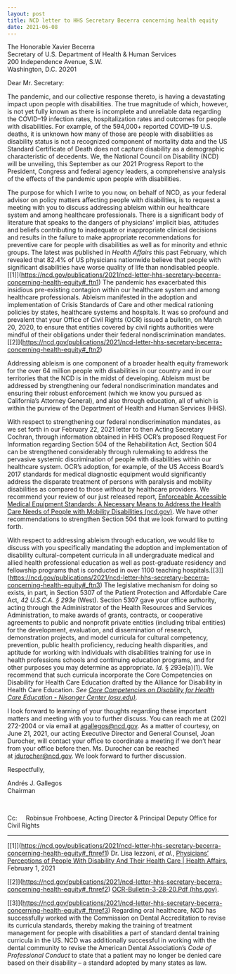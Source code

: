 ```yaml
---
layout: post
title: NCD letter to HHS Secretary Becerra concerning health equity
date: 2021-06-08
---
```

The Honorable Xavier Becerra\
Secretary of U.S. Department of Health & Human Services\
200 Independence Avenue, S.W.\
Washington, D.C. 20201

Dear Mr. Secretary:

The pandemic, and our collective response thereto, is having a devastating impact upon people with disabilities. The true magnitude of which, however, is not yet fully known as there is incomplete and unreliable data regarding the COVID–19 infection rates, hospitalization rates and outcomes for people with disabilities. For example, of the 594,000+ reported COVID–19 U.S. deaths, it is unknown how many of those are people with disabilities as disability status is not a recognized component of mortality data and the US Standard Certificate of Death does not capture disability as a demographic characteristic of decedents. We, the National Council on Disability (NCD) will be unveiling, this September as our 2021 Progress Report to the President, Congress and federal agency leaders, a comprehensive analysis of the effects of the pandemic upon people with disabilities.

The purpose for which I write to you now, on behalf of NCD, as your federal advisor on policy matters affecting people with disabilities, is to request a meeting with you to discuss addressing ableism within our healthcare system and among healthcare professionals. There is a significant body of literature that speaks to the dangers of physicians’ implicit bias, attitudes and beliefs contributing to inadequate or inappropriate clinical decisions and results in the failure to make appropriate recommendations for preventive care for people with disabilities as well as for minority and ethnic groups. The latest was published in *Health Affairs* this past February, which revealed that 82.4% of US physicians nationwide believe that people with significant disabilities have worse quality of life than nondisabled people.[\[1]](https://ncd.gov/publications/2021/ncd-letter-hhs-secretary-becerra-concerning-health-equity#_ftn1) The pandemic has exacerbated this insidious pre-existing contagion within our healthcare system and among healthcare professionals. Ableism manifested in the adoption and implementation of Crisis Standards of Care and other medical rationing policies by states, healthcare systems and hospitals. It was so profound and prevalent that your Office of Civil Rights (OCR) issued a bulletin, on March 20, 2020, to ensure that entities covered by civil rights authorities were mindful of their obligations under their federal nondiscrimination mandates.[\[2]](https://ncd.gov/publications/2021/ncd-letter-hhs-secretary-becerra-concerning-health-equity#_ftn2)

Addressing ableism is one component of a broader health equity framework for the over 64 million people with disabilities in our country and in our territories that the NCD is in the midst of developing. Ableism must be addressed by strengthening our federal nondiscrimination mandates and ensuring their robust enforcement (which we know you pursued as California’s Attorney General), and also through education, all of which is within the purview of the Department of Health and Human Services (HHS).

With respect to strengthening our federal nondiscrimination mandates, as we set forth in our February 22, 2021 letter to then Acting Secretary Cochran, through information obtained in HHS OCR’s proposed Request For Information regarding Section 504 of the Rehabilitation Act, Section 504 can be strengthened considerably through rulemaking to address the pervasive systemic discrimination of people with disabilities within our healthcare system. OCR’s adoption, for example, of the US Access Board’s 2017 standards for medical diagnostic equipment would significantly address the disparate treatment of persons with paralysis and mobility disabilities as compared to those without by healthcare providers. We recommend your review of our just released report, [Enforceable Accessible Medical Equipment Standards: A Necessary Means to Address the Health Care Needs of People with Mobility Disabilities (ncd.gov)](https://ncd.gov/sites/default/files/Documents/NCD_Medical_Equipment_Report_508.pdf). We have other recommendations to strengthen Section 504 that we look forward to putting forth.

With respect to addressing ableism through education, we would like to discuss with you specifically mandating the adoption and implementation of disability cultural-competent curricula in all undergraduate medical and allied health professional education as well as post-graduate residency and fellowship programs that is conducted in over 1100 teaching hospitals.[\[3]](https://ncd.gov/publications/2021/ncd-letter-hhs-secretary-becerra-concerning-health-equity#_ftn3) The legislative mechanism for doing so exists, in part, in Section 5307 of the Patient Protection and Affordable Care Act, *42 U.S.C.A. § 293e* (West). Section 5307 gave your office authority, acting through the Administrator of the Health Resources and Services Administration, to make awards of grants, contracts, or cooperative agreements to public and nonprofit private entities (including tribal entities) for the development, evaluation, and dissemination of research, demonstration projects, and model curricula for cultural competency, prevention, public health proficiency, reducing health disparities, and aptitude for working with individuals with disabilities training for use in health professions schools and continuing education programs, and for other purposes you may determine as appropriate. *Id.* § 293e(a)(1). We recommend that such curricula incorporate the Core Competencies on Disability for Health Care Education drafted by the Alliance for Disability in Health Care Education. *See* *[Core Competencies on Disability for Health Care Education - Nisonger Center (osu.edu)](https://nisonger.osu.edu/education-training/ohio-disability-health-program/corecompetenciesondisability/).*

I look forward to learning of your thoughts regarding these important matters and meeting with you to further discuss. You can reach me at (202) 272-2004 or via email at [agallegos@ncd.gov](mailto:agallegos@ncd.gov). As a matter of courtesy, on June 21, 2021, our acting Executive Director and General Counsel, Joan Durocher, will contact your office to coordinate a meeting if we don’t hear from your office before then. Ms. Durocher can be reached at [jdurocher@ncd.gov](mailto:jdurocher@ncd.gov). We look forward to further discussion.

Respectfully,

Andrés J. Gallegos\
Chairman

 

Cc:     Robinsue Frohboese, Acting Director & Principal Deputy Office for Civil Rights



- - -

[\[1]](https://ncd.gov/publications/2021/ncd-letter-hhs-secretary-becerra-concerning-health-equity#_ftnref1) Dr. Lisa Iezzoni, *et al*., [Physicians’ Perceptions of People With Disability And Their Health Care | Health Affairs](https://www.healthaffairs.org/doi/10.1377/hlthaff.2020.01452), February 1, 2021

[\[2]](https://ncd.gov/publications/2021/ncd-letter-hhs-secretary-becerra-concerning-health-equity#_ftnref2) [OCR-Bulletin-3-28-20.Pdf (hhs.gov)](https://www.hhs.gov/sites/default/files/ocr-bulletin-3-28-20.pdf).

[\[3]](https://ncd.gov/publications/2021/ncd-letter-hhs-secretary-becerra-concerning-health-equity#_ftnref3) Regarding oral healthcare, NCD has successfully worked with the Commission on Dental Accreditation to revise its curricula standards, thereby making the training of treatment management for people with disabilities a part of standard dental training curricula in the US. NCD was additionally successful in working with the dental community to revise the American Dental Association’s *Code of Professional Conduct* to state that a patient may no longer be denied care based on their disability – a standard adopted by many states as law.
